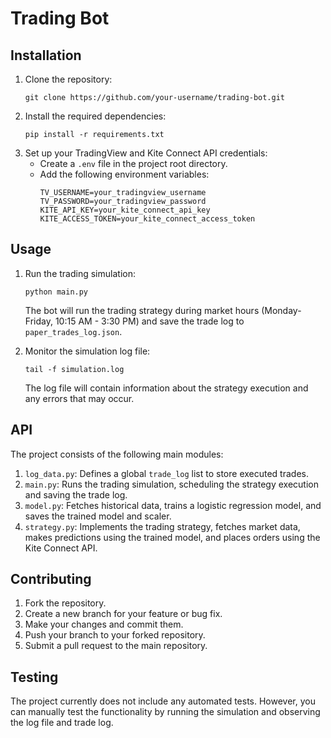# Trading Bot

## Installation

1. Clone the repository:
   ```
   git clone https://github.com/your-username/trading-bot.git
   ```
2. Install the required dependencies:
   ```
   pip install -r requirements.txt
   ```
3. Set up your TradingView and Kite Connect API credentials:
   - Create a `.env` file in the project root directory.
   - Add the following environment variables:
     ```
     TV_USERNAME=your_tradingview_username
     TV_PASSWORD=your_tradingview_password
     KITE_API_KEY=your_kite_connect_api_key
     KITE_ACCESS_TOKEN=your_kite_connect_access_token
     ```

## Usage

1. Run the trading simulation:
   ```
   python main.py
   ```
   The bot will run the trading strategy during market hours (Monday-Friday, 10:15 AM - 3:30 PM) and save the trade log to `paper_trades_log.json`.

2. Monitor the simulation log file:
   ```
   tail -f simulation.log
   ```
   The log file will contain information about the strategy execution and any errors that may occur.

## API

The project consists of the following main modules:

1. `log_data.py`: Defines a global `trade_log` list to store executed trades.
2. `main.py`: Runs the trading simulation, scheduling the strategy execution and saving the trade log.
3. `model.py`: Fetches historical data, trains a logistic regression model, and saves the trained model and scaler.
4. `strategy.py`: Implements the trading strategy, fetches market data, makes predictions using the trained model, and places orders using the Kite Connect API.

## Contributing

1. Fork the repository.
2. Create a new branch for your feature or bug fix.
3. Make your changes and commit them.
4. Push your branch to your forked repository.
5. Submit a pull request to the main repository.



## Testing

The project currently does not include any automated tests. However, you can manually test the functionality by running the simulation and observing the log file and trade log.
